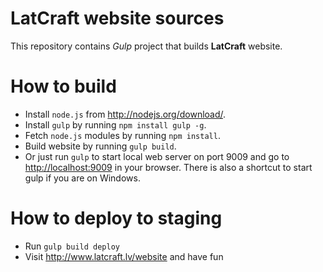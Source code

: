 # LatCraft website sources

This repository contains *Gulp* project that builds **LatCraft** website.

# How to build

- Install `node.js` from <http://nodejs.org/download/>.
- Install `gulp` by running `npm install gulp -g`.
- Fetch `node.js` modules by running `npm install`.
- Build website by running `gulp build`.
- Or just run `gulp` to start local web server on port 9009 and go to <http://localhost:9009> in your browser. There is also a shortcut to start gulp if you are on Windows. 

# How to deploy to staging 

- Run `gulp build deploy`
- Visit <http://www.latcraft.lv/website> and have fun

